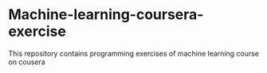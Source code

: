 # Machine-learning-coursera-exercise
This repository contains programming exercises of machine learning course on cousera
